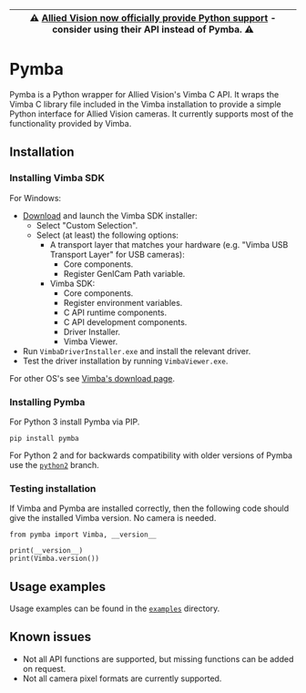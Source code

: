 | :warning: [Allied Vision now officially provide Python support](https://github.com/alliedvision/VimbaPython) - consider using their API instead of Pymba. :warning: |
| --- |

# Pymba

Pymba is a Python wrapper for Allied Vision's Vimba C API. It wraps the Vimba C library file included in the Vimba installation to provide a simple Python interface for Allied Vision cameras. It currently supports most of the functionality provided by Vimba.

## Installation

### Installing Vimba SDK

For Windows:
* [Download](https://www.alliedvision.com/en/products/software.html) and launch the Vimba SDK installer:
  * Select "Custom Selection".
  * Select (at least) the following options:
    * A transport layer that matches your hardware (e.g. "Vimba USB Transport Layer" for USB cameras):
      * Core components.
      * Register GenICam Path variable.
    * Vimba SDK:
      * Core components.
      * Register environment variables.
      * C API runtime components.
      * C API development components.
      * Driver Installer.
      * Vimba Viewer.
* Run `VimbaDriverInstaller.exe` and install the relevant driver.
* Test the driver installation by running `VimbaViewer.exe`.

For other OS's see [Vimba's download page](https://www.alliedvision.com/en/products/software.html).

### Installing Pymba

For Python 3 install Pymba via PIP.

    pip install pymba
    
For Python 2 and for backwards compatibility with older versions of Pymba use the [`python2`](https://github.com/morefigs/pymba/tree/python2) branch.

### Testing installation 

If Vimba and Pymba are installed correctly, then the following code should give the installed Vimba version. No camera is needed.

    from pymba import Vimba, __version__

    print(__version__)
    print(Vimba.version())


## Usage examples
    
Usage examples can be found in the [`examples`](examples/) directory.

## Known issues

* Not all API functions are supported, but missing functions can be added on request.
* Not all camera pixel formats are currently supported.
